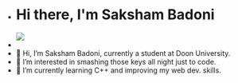 - <h1>Hi there, I'm Saksham Badoni</h1> <img src="Assets/Hi.gif">
- 
- 👋 Hi, I’m Saksham Badoni, currently a student at Doon University.
- 👀 I’m interested in smashing those keys all night just to code.
- 🌱 I’m currently learning C++ and improving my web dev. skills.

<!---
Saksham128/Saksham128 is a ✨ special ✨ repository because its `README.md` (this file) appears on your GitHub profile.
You can click the Preview link to take a look at your changes.
--->
